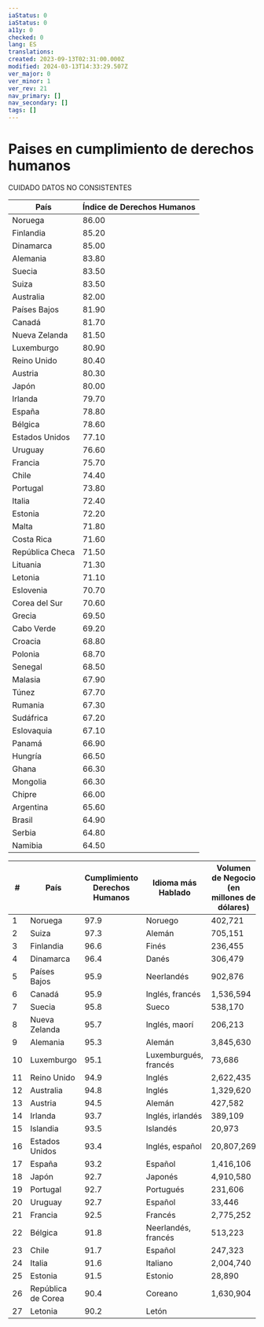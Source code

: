 ```yaml
---
iaStatus: 0
iaStatus: 0
a11y: 0
checked: 0
lang: ES
translations: 
created: 2023-09-13T02:31:00.000Z
modified: 2024-03-13T14:33:29.507Z
ver_major: 0
ver_minor: 1
ver_rev: 21
nav_primary: []
nav_secondary: []
tags: []
---
```

# Paises en cumplimiento de derechos humanos


CUIDADO DATOS NO CONSISTENTES

| País                | Índice de Derechos Humanos |
|---------------------|---------------------------|
| Noruega             | 86.00                     |
| Finlandia           | 85.20                     |
| Dinamarca           | 85.00                     |
| Alemania            | 83.80                     |
| Suecia              | 83.50                     |
| Suiza               | 83.50                     |
| Australia           | 82.00                     |
| Países Bajos        | 81.90                     |
| Canadá              | 81.70                     |
| Nueva Zelanda       | 81.50                     |
| Luxemburgo          | 80.90                     |
| Reino Unido         | 80.40                     |
| Austria             | 80.30                     |
| Japón               | 80.00                     |
| Irlanda             | 79.70                     |
| España              | 78.80                     |
| Bélgica             | 78.60                     |
| Estados Unidos      | 77.10                     |
| Uruguay             | 76.60                     |
| Francia             | 75.70                     |
| Chile               | 74.40                     |
| Portugal            | 73.80                     |
| Italia              | 72.40                     |
| Estonia             | 72.20                     |
| Malta               | 71.80                     |
| Costa Rica          | 71.60                     |
| República Checa     | 71.50                     |
| Lituania            | 71.30                     |
| Letonia             | 71.10                     |
| Eslovenia           | 70.70                     |
| Corea del Sur       | 70.60                     |
| Grecia              | 69.50                     |
| Cabo Verde          | 69.20                     |
| Croacia             | 68.80                     |
| Polonia             | 68.70                     |
| Senegal             | 68.50                     |
| Malasia             | 67.90                     |
| Túnez               | 67.70                     |
| Rumania             | 67.30                     |
| Sudáfrica           | 67.20                     |
| Eslovaquia          | 67.10                     |
| Panamá              | 66.90                     |
| Hungría             | 66.50                     |
| Ghana               | 66.30                     |
| Mongolia            | 66.30                     |
| Chipre              | 66.00                     |
| Argentina           | 65.60                     |
| Brasil              | 64.90                     |
| Serbia              | 64.80                     |
| Namibia             | 64.50                     |

| # | País                         | Cumplimiento Derechos Humanos | Idioma más Hablado   | Volumen de Negocio (en millones de dólares) |
|---|------------------------------|-------------------------------|----------------------|-------------------------------------------|
| 1 | Noruega                      | 97.9                          | Noruego              | 402,721                                   |
| 2 | Suiza                        | 97.3                          | Alemán               | 705,151                                   |
| 3 | Finlandia                    | 96.6                          | Finés                | 236,455                                   |
| 4 | Dinamarca                    | 96.4                          | Danés                | 306,479                                   |
| 5 | Países Bajos                 | 95.9                          | Neerlandés           | 902,876                                   |
| 6 | Canadá                       | 95.9                          | Inglés, francés      | 1,536,594                                 |
| 7 | Suecia                       | 95.8                          | Sueco                | 538,170                                   |
| 8 | Nueva Zelanda                | 95.7                          | Inglés, maorí        | 206,213                                   |
| 9 | Alemania                     | 95.3                          | Alemán               | 3,845,630                                 |
|10 | Luxemburgo                   | 95.1                          | Luxemburgués, francés| 73,686                                    |
|11 | Reino Unido                  | 94.9                          | Inglés               | 2,622,435                                 |
|12 | Australia                    | 94.8                          | Inglés               | 1,329,620                                 |
|13 | Austria                      | 94.5                          | Alemán               | 427,582                                   |
|14 | Irlanda                      | 93.7                          | Inglés, irlandés     | 389,109                                   |
|15 | Islandia                     | 93.5                          | Islandés             | 20,973                                    |
|16 | Estados Unidos               | 93.4                          | Inglés, español      | 20,807,269                                |
|17 | España                       | 93.2                          | Español              | 1,416,106                                 |
|18 | Japón                        | 92.7                          | Japonés              | 4,910,580                                 |
|19 | Portugal                     | 92.7                          | Portugués            | 231,606                                   |
|20 | Uruguay                      | 92.7                          | Español              | 33,446                                    |
|21 | Francia                      | 92.5                          | Francés              | 2,775,252                                 |
|22 | Bélgica                      | 91.8                          | Neerlandés, francés  | 513,223                                   |
|23 | Chile                        | 91.7                          | Español              | 247,323                                   |
|24 | Italia                       | 91.6                          | Italiano             | 2,004,740                                 |
|25 | Estonia                      | 91.5                          | Estonio              | 28,890                                    |
|26 | República de Corea           | 90.4                          | Coreano              | 1,630,904                                 |
|27 | Letonia                      | 90.2                          | Letón                |
